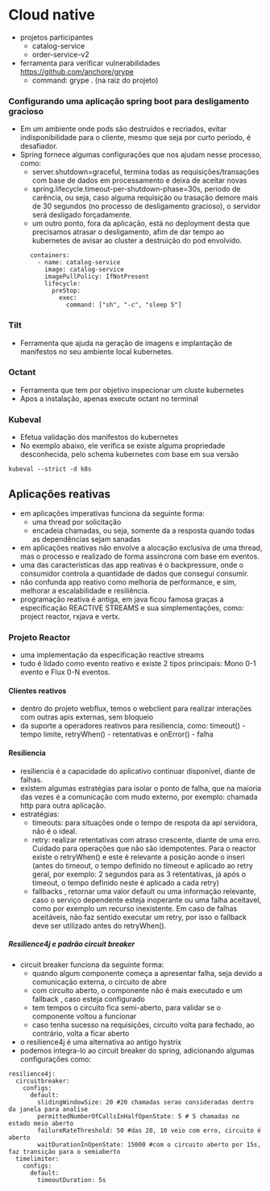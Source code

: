 # Cloud native 
- projetos participantes
  - catalog-service
  - order-service-v2 
- ferramenta para verificar vulnerabilidades https://github.com/anchore/grype
  - command: grype . (na raiz do projeto) 

### Configurando uma aplicação spring boot para desligamento gracioso
- Em um ambiente onde pods são destruídos e recriados, evitar indisponibilidade para o cliente, mesmo que seja por curto período, é desafiador.
- Spring fornece algumas configurações que nos ajudam nesse processo, como:
  - server.shutdown=graceful, termina todas as requisições/transações com base de dados em processamento e deixa de aceitar novas 
  - spring.lifecycle.timeout-per-shutdown-phase=30s, periodo de carência, ou seja, caso alguma requisição ou trasação demore mais de 30 segundos (no processo de desligamento gracioso), o servidor será desligado forçadamente.
  - um outro ponto, fora da aplicação, está no deployment desta que precisamos atrasar o desligamento, afim de dar tempo ao kubernetes de avisar ao cluster a destruição do pod envolvido.

```
      containers:
        - name: catalog-service
          image: catalog-service
          imagePullPolicy: IfNotPresent
          lifecycle:
            preStop:
              exec:
                command: ["sh", "-c", "sleep 5"]
```                
### Tilt
- Ferramenta que ajuda na geração de imagens e implantação de manifestos no seu ambiente local kubernetes.

### Octant
- Ferramenta que tem por objetivo inspecionar um cluste kubernetes
- Apos a instalação, apenas execute octant no terminal

### Kubeval
- Efetua validação dos manifestos do kubernetes
- No exemplo abaixo, ele verifica se existe alguma propriedade desconhecida, pelo schema kubernetes com base em sua versão

```
kubeval --strict -d k8s
```

## Aplicações reativas
- em aplicações imperativas funciona da seguinte forma: 
  - uma thread por solicitação
  - encadeia chamadas, ou seja, somente da a resposta quando todas as dependências sejam sanadas
- em aplicações reativas não envolve a alocação exclusiva de uma thread, mas o processo e realizado de forma assíncrona com base em eventos.
- uma das características das app reativas é o backpressure, onde o consumidor controla a quantidade de dados que consegui consumir.
- não confunda  app reativo como melhoria de performance, e sim, melhorar a escalabilidade e resiliência.
- programação reativa é antiga, em java ficou famosa graças a especificação REACTIVE STREAMS e sua simplementações, como: project reactor, rxjava e vertx.

### Projeto Reactor
- uma implementação da especificação reactive streams
- tudo é lidado como evento reativo e existe 2 tipos principais: Mono 0-1 evento e Flux 0-N eventos.

#### Clientes reativos
- dentro do projeto webflux, temos o webclient para realizar interações com outras apis externas, sem bloqueio
- da suporte a operadores reativos para resiliencia, como: timeout() - tempo limite, retryWhen() - retentativas e onError() - falha

#### Resiliencia
- resiliencia é a capacidade do aplicativo continuar disponível, diante de falhas.
- existem algumas estratégias para isolar o ponto de falha, que na maioria das vezes é a comunicação com mudo externo, por exemplo: chamada http para
outra aplicação.
- estratégias:
  - timeouts: para situações onde o tempo de respota da api servidora, não é o ideal.
  - retry: realizar retentativas com atraso crescente, diante de uma erro. Cuidado para operações que não são idempotentes. Para o reactor existe o retryWhen() e este é relevante a posição aonde o inseri (antes do timeout, o tempo definido no timeout e aplicado ao retry geral, por exemplo: 2 segundos para as 3 retentativas, já após o timeout, o tempo definido neste é aplicado a cada retry) 
  - fallbacks , retornar uma valor default ou uma informação relevante, caso o serviço dependente esteja inoperante ou uma falha aceitavel, como por exemplo um recurso inexistente. Em caso de falhas aceitáveis, não faz sentido executar um retry, por isso o fallback deve ser utilizado antes do retryWhen().

##### Resilience4j  e padrão circuit breaker
- circuit breaker funciona da seguinte forma:
  - quando algum componente começa a apresentar falha, seja devido a comunicação externa, o circuito de abre
  - com circuito aberto, o componente não é mais executado e um fallback , caso esteja configurado
  - tem tempos o circuito fica semi-aberto, para validar se o componente voltou a funcionar
  - caso tenha sucesso na requisições, circuito volta para fechado, ao contrário, volta a ficar aberto  
- o resilience4j é uma alternativa ao antigo hystrix 
- podemos integra-lo ao circuit breaker do spring, adicionando algumas configurações como:
```
resilience4j:
  circuitbreaker:
    configs:
      default:
        slidingWindowSize: 20 #20 chamadas serao consideradas dentro da janela para analise
        permittedNumberOfCallsInHalfOpenState: 5 # 5 chamadas no estado meio aberto
        failureRateThreshold: 50 #das 20, 10 veio com erro, circuito é aberto
        waitDurationInOpenState: 15000 #com o circuito aberto por 15s, faz transição para o semiaberto
  timelimiter:
    configs:
      default:
        timeoutDuration: 5s

```
